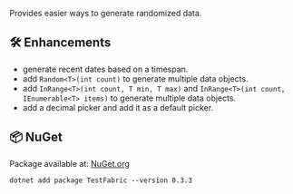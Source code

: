 Provides easier ways to generate randomized data.

## 🛠 Enhancements

- generate recent dates based on a timespan.
- add `Random<T>(int count)` to generate multiple data objects.
- add `InRange<T>(int count, T min, T max)` and `InRange<T>(int count, IEnumerable<T> items)` to generate multiple data
  objects.
- add a decimal picker and add it as a default picker.

## 📦 NuGet

Package available at: [NuGet.org](https://www.nuget.org/packages/TestFabric)

```
dotnet add package TestFabric --version 0.3.3
```
